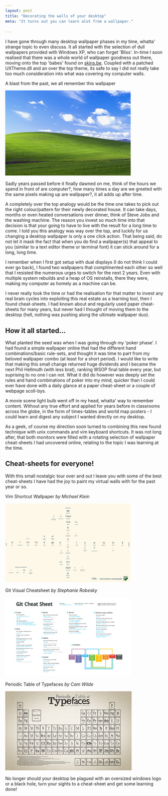 ```yaml
---
layout: post
title: "Decorating the walls of your desktop"
meta: "It turns out you can learn alot from a wallpaper."

---
```


I have gone through many desktop wallpaper phases in my time, whatta' strange topic to even discuss.
It all started with the selection of dull wallpapers provided with Windows XP, who can forget 'Bliss'.
In-time I soon realised that there was a whole world of wallpaper goodness out there, moving onto the top 'babes' found on [skins.be](http://skins.be).
Coupled with a patched UXTheme.dll and an over the top theme, its safe to say I did not really take too much consideration into what was covering my computer walls.
<!--more-->

A blast from the past, we all remember this wallpaper

[![Bliss Wallpaper](/uploads/decorating-the-walls-of-your-desktop/bliss.jpg)](http://en.wikipedia.org/wiki/Bliss_(image))

Sadly years passed before it finally dawned on me, think of the hours we spend in front of are computer?, how many times a day are we greeted with the same pixels making up are wallpaper?, it all adds up after time.

A completely over the top analogy would be the time one takes to pick out the right colour/pattern for their newly decorated house.
It can take days, months or even heated conversations over dinner, think of Steve Jobs and the washing machine.
The reason you invest so much time into that decision is that your going to have to live with the result for a long time to come.
I told you this analogy was way over the top, and luckily for us changing a desktop wallpaper is only a one click action.
That being said, do not let it mask the fact that when you do find a wallpaper(s) that appeal to you (similar to a text editor theme or terminal font) it can stick around for a long, long time.

I remember when I first got setup with dual displays (I do not think I could ever go back), I found two wallpapers that complimented each other so well that I resisted the numerous urges to switch for the next 2 years.
Even with multiple system rebuilds and a heap of OS reinstalls, there they were, making my computer as homely as a machine can be.

I never really took the time or had the realisation for that matter to invest any real brain cycles into exploiting this real estate as a learning tool, then I found cheat-sheets.
I had known about and regularly used paper cheat-sheets for many years, but never had I thought of moving them to the desktop (hell, nothing was pushing along the ultimate wallpaper duo).

## How it all started...

What planted the seed was when I was going through my 'poker phase'.
I had found a simple wallpaper online that had the different hand combinations/basic rule-sets, and thought it was time to part from my beloved wallpaper combo (at least for a short period).
I would like to write that making this small change returned huge dividends and I became the next Phil Hellmuth (with less brat), ranking WSOP final table every year, but suprising to no one I can not.
What it did do however was deeply set the rules and hand combinations of poker into my mind, quicker than I could ever have done with a daily glance at a paper cheat-sheet or a couple of webpage scoll-bys.

A movie scene light bulb went off in my head, whatta' way to remember content.
Without any true effort and applied for years before in classrooms across the globe, in the form of times-tables and world map posters - I could learn and digest any subject I wanted directly on my desktop.

As a geek, of course my direction soon turned to combining this new found technique with unix commands and vim keyboard shortcuts.
It was not long after, that both monitors were filled with a rotating selection of wallpaper cheat-sheets I had uncovered online, relating to the topic I was learning at the time.

## Cheat-sheets for everyone!

With this small nostalgic tour over and out I leave you with some of the best cheat-sheets I have had the joy to paint my virtual walls with for the past year or so.

Vim Shortcut Wallpaper <em>by Michael Klein</em>

[![Vim Wallpaper](/uploads/decorating-the-walls-of-your-desktop/vim-shortcuts.jpg)](http://github.com/LevelbossMike/vim_shortcut_wallpaper)

Git Visual Cheatsheet <em>by Stephanie Robesky</em>

[![Git Cheatsheet](/uploads/decorating-the-walls-of-your-desktop/git-cheatsheet.jpg)](http://github.com/nerdgirl/git-cheatsheet-visual)

Periodic Table of Typefaces <em>by Cam Wilde</em>

[![Typefaces](/uploads/decorating-the-walls-of-your-desktop/periodic-table-of-typefaces.jpg)](http://www.squidspot.com/Periodic_Table_of_Typefaces.html)

No longer should your desktop be plagued with an oversized windows logo or a black hole, turn your sights to a cheat-sheet and get some learning done!